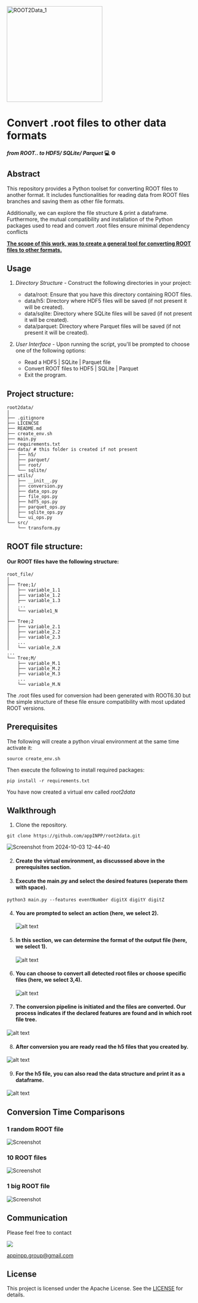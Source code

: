 <img width="256" alt="ROOT2Data_1" src="https://github.com/user-attachments/assets/5a104cd6-f1b6-4096-adde-716d1459ffcf"> 

# Convert .root files to other data formats 
#### *from ROOT..  to HDF5/ SQLite/ Parquet*  💻 ⚙️

## Abstract

This repository provides a Python toolset for converting ROOT files to another format. It includes functionalities for reading data from ROOT files branches and saving them as other file formats.

Additionally, we can explore the file structure & print a dataframe. Furthermore, the mutual compatibility and installation of the Python packages used to read and convert .root files ensure minimal dependency conflicts

**<ins>The scope of this work, was to create a general tool for converting ROOT files to other formats.</ins>**

## Usage

1) _Directory Structure_ - Construct the following directories in your project:
    - data/root: Ensure that you have this directory containing ROOT files.
    - data/h5: Directory where HDF5 files will be saved (if not present it will be created).
    - data/sqlite: Directory where SQLite files will be saved (if not present it will be created).
    - data/parquet: Directory where Parquet files will be saved (if not present it will be created).

    
2) _User Interface_ -  Upon running the script, you'll be prompted to choose one of the following options:
    - Read a HDF5 | SQLite | Parquet file
    - Convert ROOT files to HDF5 | SQLite | Parquet
    - Exit the program.

## Project structure:

```
root2data/
│
├── .gitignore
├── LICENCSE
├── README.md
├── create_env.sh
├── main.py
├── requirements.txt
├── data/ # this folder is created if not present
│   ├── h5/
│   ├── parquet/
│   ├── root/
│   └── sqlite/
├── utils/
│   ├── __init__.py 
│   ├── conversion.py
│   ├── data_ops.py
│   ├── file_ops.py
│   ├── hdf5_ops.py
│   ├── parquet_ops.py
│   ├── sqlite_ops.py
│   └── ui_ops.py
└── src/
    └── transform.py

```
## ROOT file structure:
#### Our ROOT files have the following structure:

```
root_file/
│
├── Tree;1/
│   ├── variable_1.1
│   ├── variable_1.2
│   ├── variable_1.3
│   ...
│   └── variable1_N
│
├── Tree;2
│   ├── variable_2.1
│   ├── variable_2.2
│   ├── variable_2.3
│   ...
│   └── variable_2.N
...
└── Tree;M/
    ├── variable_M.1
    ├── variable_M.2
    ├── variable_M.3
    ...
    └── variable_M.N
```
The .root files used for conversion had been generated with ROOT6.30 but the simple structure of these file ensure compatibility with most updated ROOT versions.
## Prerequisites

The following will create a python virual environment at the same time activate it:

```
source create_env.sh
```

Then execute the following to install required packages:
```
pip install -r requirements.txt
```
You have now created a virtual env called *root2data*

## Walkthrough

1. Clone the repository.
```
git clone https://github.com/appINPP/root2data.git
```
![Screenshot from 2024-10-03 12-44-40](https://github.com/user-attachments/assets/985c0d09-75a7-4035-9125-296ebd91a448)

2. #### Create the virtual environment, as discusssed above in the prerequisites section.

3. #### Execute the main.py and select the desired features (**seperate them with space**).
```
python3 main.py --features eventNumber digitX digitY digitZ
```

4. #### You are prompted to select an action (here, we select 2).
   
   ![alt text](/images/root2data1.png)

5. #### In this section, we can determine the format of the output file (here, we select 1).
   
   ![alt text](/images/root2data2.png)
   
6. #### You can choose to convert all detected root files or choose specific files (here, we select 3,4).
   
   ![alt text](/images/root2data3.png)

7.  #### The conversion pipeline is initiated and the files are converted. Our process indicates if the declared features are found and in which root file tree.
   
   ![alt text](/images/root2data4.png)

8.  #### After conversion you are ready read the h5 files that you created by.
   
  ![alt text](/images/root2data5.png)
  
9. #### For the h5 file, you can also read the data structure and print it as a dataframe.
   
  ![alt text](/images/root2data6.png)
  


## Conversion Time Comparisons

### 1 random ROOT file
![Screenshot](./images/onefile.png)

### 10 ROOT files
![Screenshot](./images/10file.png)

### 1 big ROOT file
![Screenshot](./images/bigfile.png)


## Communication
Please feel free to contact

<a href="mailto:appinpp.group@gmail.com?"><img src="https://img.shields.io/badge/gmail-%23DD0031.svg?&style=for-the-badge&logo=gmail&logoColor=white"/></a>

appinpp.group@gmail.com
## License

This project is licensed under the Apache License. See the [LICENSE](https://github.com/appINPP/root2data/blob/main/LICENSE) for details.

